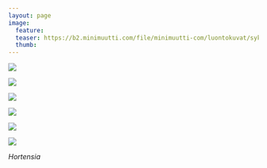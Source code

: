 ```yaml
---
layout: page
image:
  feature:
  teaser: https://b2.minimuutti.com/file/minimuutti-com/luontokuvat/syksy/4/DS46646-245px.jpg
  thumb:
---
```


[![](https://b2.minimuutti.com/file/minimuutti-com/luontokuvat/syksy/4/DS46629-800px.jpg)](https://dl.dropboxusercontent.com/sh/ea1wtnz7z734o12/AACe3X9qgROynvaePcApzJuOa/luontokuvat/syksy/4/DS46629.jpg)

[![](https://b2.minimuutti.com/file/minimuutti-com/luontokuvat/syksy/4/DS46653-800px.jpg)](https://dl.dropboxusercontent.com/sh/ea1wtnz7z734o12/AADgOWewxiduwb1mdLM8Uks1a/luontokuvat/syksy/4/DS46653.jpg)

[![](https://b2.minimuutti.com/file/minimuutti-com/luontokuvat/syksy/4/DS46656-800px.jpg)](https://dl.dropboxusercontent.com/sh/ea1wtnz7z734o12/AAADi4ZRRb8kITmdt1_4D665a/luontokuvat/syksy/4/DS46656.jpg)

[![](https://b2.minimuutti.com/file/minimuutti-com/luontokuvat/syksy/4/DS46646-800px.jpg)](https://dl.dropboxusercontent.com/sh/ea1wtnz7z734o12/AAAxu86-QwU4kyZTJgCvzd_ua/luontokuvat/syksy/4/DS46646.jpg)

[![](https://b2.minimuutti.com/file/minimuutti-com/luontokuvat/syksy/4/DS46647-800px.jpg)](https://dl.dropboxusercontent.com/sh/ea1wtnz7z734o12/AAAj5RGkCy4FiFoEupuqi7RBa/luontokuvat/syksy/4/DS46647.jpg)

[![](https://b2.minimuutti.com/file/minimuutti-com/luontokuvat/syksy/4/DS46644-800px.jpg)](https://dl.dropboxusercontent.com/sh/ea1wtnz7z734o12/AABU6CA5oO3vxHdzy48Vd1oUa/luontokuvat/syksy/4/DS46644.jpg)

*Hortensia*
